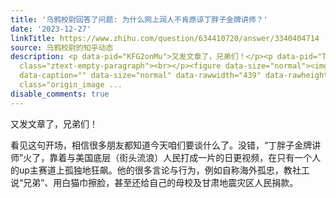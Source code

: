 ```yaml
---
title: '乌鸦校尉回答了问题: 为什么网上润人不肯原谅丁胖子金牌讲师？'
date: '2023-12-27'
linkTitle: https://www.zhihu.com/question/634410720/answer/3340404714
source: 乌鸦校尉的知乎动态
description: <p data-pid="KFG2onMu">又发文章了，兄弟们！</p><p data-pid="Tx5beLwS">看见这句开场，相信很多朋友都知道今天咱们要谈什么了。没错，“丁胖子金牌讲师”火了，靠着与美国底层（街头流浪）人民打成一片的日更视频，在只有一个人的up主赛道上孤独地狂飙。他的很多言论与行为，例如自称海外孤忠，教社工说“兄弟”、用白猫巾擦脸，甚至还给自己的母校及甘肃地震灾区人民捐款。</p><p
  class="ztext-empty-paragraph"><br></p><figure data-size="normal"><img src="https://pic4.zhimg.com/v2-930fa39eb19133ad1e283c2fa421b207_1440w.jpg"
  data-caption="" data-size="normal" data-rawwidth="439" data-rawheight="330" data-original-token="v2-a022a583176f5bcab4960408d4aa409a"
  class="origin_image ...
disable_comments: true
---
```

<p data-pid="KFG2onMu">又发文章了，兄弟们！</p><p data-pid="Tx5beLwS">看见这句开场，相信很多朋友都知道今天咱们要谈什么了。没错，“丁胖子金牌讲师”火了，靠着与美国底层（街头流浪）人民打成一片的日更视频，在只有一个人的up主赛道上孤独地狂飙。他的很多言论与行为，例如自称海外孤忠，教社工说“兄弟”、用白猫巾擦脸，甚至还给自己的母校及甘肃地震灾区人民捐款。</p><p class="ztext-empty-paragraph"><br></p><figure data-size="normal"><img src="https://pic4.zhimg.com/v2-930fa39eb19133ad1e283c2fa421b207_1440w.jpg" data-caption="" data-size="normal" data-rawwidth="439" data-rawheight="330" data-original-token="v2-a022a583176f5bcab4960408d4aa409a" class="origin_image ...